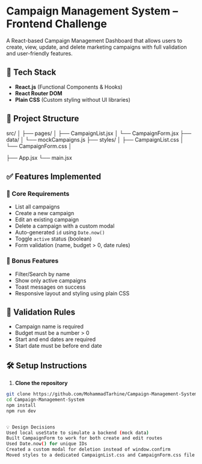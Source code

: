 # Campaign Management System – Frontend Challenge

A React-based Campaign Management Dashboard that allows users to create, view, update, and delete marketing campaigns with full validation and user-friendly features.

## 🚀 Tech Stack

- **React.js** (Functional Components & Hooks)
- **React Router DOM**
- **Plain CSS** (Custom styling without UI libraries)

## 📁 Project Structure
src/
│
├── pages/
│ ├── CampaignList.jsx
│ └── CampaignForm.jsx
├── data/
│ └── mockCampaigns.js
├── styles/
│ ├── CampaignList.css
│ └── CampaignForm.css
│

├── App.jsx
└── main.jsx

## ✅ Features Implemented

### 🎯 Core Requirements

-  List all campaigns
-  Create a new campaign
-  Edit an existing campaign
-  Delete a campaign with a custom modal
-  Auto-generated `id` using `Date.now()`
-  Toggle `active` status (boolean)
-  Form validation (name, budget > 0, date rules)

### 🌟 Bonus Features

-  Filter/Search by name
-  Show only active campaigns
-  Toast messages on success
-  Responsive layout and styling using plain CSS

## 🧪 Validation Rules

- Campaign name is required
- Budget must be a number > 0
- Start and end dates are required
- Start date must be before end date

## 🛠️ Setup Instructions

1. **Clone the repository**
```bash
git clone https://github.com/MohammadTarhine/Campaign-Management-System.git
cd Campaign-Management-System
npm install
npm run dev


💡 Design Decisions
Used local useState to simulate a backend (mock data)
Built CampaignForm to work for both create and edit routes
Used Date.now() for unique IDs
Created a custom modal for deletion instead of window.confirm
Moved styles to a dedicated CampaignList.css and CampaignForm.css file

